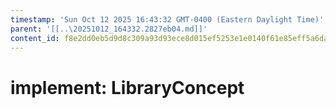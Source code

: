 ```yaml
---
timestamp: 'Sun Oct 12 2025 16:43:32 GMT-0400 (Eastern Daylight Time)'
parent: '[[..\20251012_164332.2827eb04.md]]'
content_id: f8e2dd0eb5d9d8c309a93d93ece8d015ef5253e1e0140f61e85eff5a6da845cd
---
```


# implement: LibraryConcept
